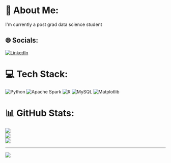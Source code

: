 # 💫 About Me:
I'm currently  a post grad data science student


## 🌐 Socials:
[![LinkedIn](https://img.shields.io/badge/LinkedIn-%230077B5.svg?logo=linkedin&logoColor=white)](https://www.linkedin.com/in/shashank-m-058a14222/ ) 

# 💻 Tech Stack:
![Python](https://img.shields.io/badge/python-3670A0?style=for-the-badge&logo=python&logoColor=ffdd54) ![Apache Spark](https://img.shields.io/badge/Apache%20Spark-FDEE21?style=for-the-badge&logo=apachespark&logoColor=black) ![R](https://img.shields.io/badge/r-%23276DC3.svg?style=for-the-badge&logo=r&logoColor=white) ![MySQL](https://img.shields.io/badge/mysql-4479A1.svg?style=for-the-badge&logo=mysql&logoColor=white) ![Matplotlib](https://img.shields.io/badge/Matplotlib-%23ffffff.svg?style=for-the-badge&logo=Matplotlib&logoColor=black)
# 📊 GitHub Stats:
![](https://github-readme-stats.vercel.app/api?username=ONSTEROIDS&theme=dark&hide_border=false&include_all_commits=false&count_private=false)<br/>
![](https://github-readme-streak-stats.herokuapp.com/?user=ONSTEROIDS&theme=dark&hide_border=false)<br/>
![](https://github-readme-stats.vercel.app/api/top-langs/?username=ONSTEROIDS&theme=dark&hide_border=false&include_all_commits=false&count_private=false&layout=compact)

---
[![](https://visitcount.itsvg.in/api?id=ONSTEROIDS&icon=0&color=0)](https://visitcount.itsvg.in)

<!-- Proudly created with GPRM ( https://gprm.itsvg.in ) -->

